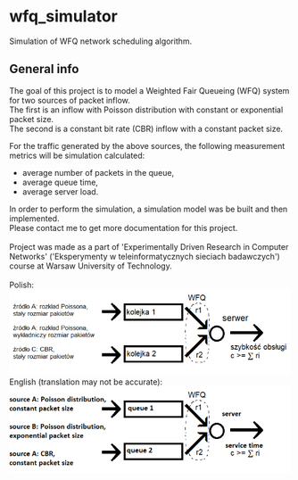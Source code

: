 # wfq_simulator
Simulation of WFQ network scheduling algorithm.

## General info
The goal of this project is to model a Weighted Fair Queueing (WFQ) system for two sources of packet inflow. <br>
The first is an inflow with Poisson distribution with constant or exponential packet size. <br>
The second is a constant bit rate (CBR) inflow with a constant packet size. <br>

For the traffic generated by the above sources, the following measurement metrics will be simulation calculated:
* average number of packets in the queue,
* average queue time,
* average server load.

In order to perform the simulation, a simulation model was be built and then implemented. <br>
Please contact me to get more documentation for this project.<br>
<br>
Project was made as a part of 'Experimentally Driven Research in Computer Networks' ('Eksperymenty w teleinformatycznych sieciach badawczych') course at Warsaw University of Technology.<br>
<br>
Polish:<br>
![schema_pl](schema_pl.png) <br>
English (translation may not be accurate):<br>
![schema_en](schema_en.png) <br>
